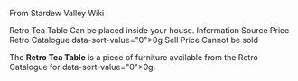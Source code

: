 From Stardew Valley Wiki

Retro Tea Table Can be placed inside your house. Information Source Price Retro Catalogue data-sort-value="0"&gt;0g Sell Price Cannot be sold

The **Retro Tea Table** is a piece of furniture available from the Retro Catalogue for data-sort-value="0"&gt;0g.